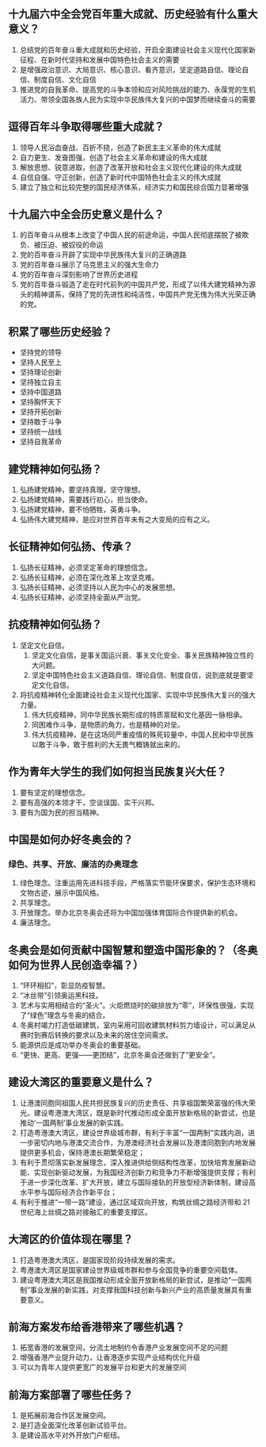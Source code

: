 ## 十九届六中全会党百年重大成就、历史经验有什么重大意义？

1. 总结党的百年奋斗重大成就和历史经验，开启全面建设社会主义现代化国家新征程、在新时代坚持和发展中国特色社会主义的需要
2. 是增强政治意识、大局意识、核心意识、看齐意识，坚定道路自信、理论自信、制度自信、文化自信
3. 推进党的自我革命、提高党的斗争本领和应对风险挑战的能力、永葆党的生机活力、带领全国各族人民为实现中华民族伟大复兴的中国梦而继续奋斗的需要

## 逗得百年斗争取得哪些重大成就？

1. 领导人民浴血奋战、百折不挠，创造了新民主主义革命的伟大成就
2. 自力更生、发奋图强，创造了社会主义革命和建设的伟大成就
3. 解放思想、锐意进取，创造了改革开放和社会主义现代化建设的伟大成就
4. 自信自强、守正创新，创造了新时代中国特色社会主义的伟大成就
5. 建立了独立和比较完整的国民经济体系，经济实力和国民综合国力显著增强

## 十九届六中全会历史意义是什么？

1. 的百年奋斗从根本上改变了中国人民的前途命运，中国人民彻底摆脱了被欺负、被压迫、被奴役的命运
2. 党的百年奋斗开辟了实现中华民族伟大复兴的正确道路
3. 党的百年奋斗展示了马克思主义的强大生命力
4. 党的百年奋斗深刻影响了世界历史进程
5. 党的百年奋斗锻造了走在时代前列的中国共产党，形成了以伟大建党精神为源头的精神谱系，保持了党的先进性和纯洁性，中国共产党无愧为伟大光荣正确的党。

## 积累了哪些历史经验？

- 坚持党的领导
- 坚持人民至上
- 坚持理论创新
- 坚持独立自主
- 坚持中国道路
- 坚持胸怀天下
- 坚持开拓创新
- 坚持敢于斗争
- 坚持统一战线
- 坚持自我革命

## 建党精神如何弘扬？

1. 弘扬建党精神，要坚持真理，坚守理想。
2. 弘扬建党精神，需要践行初心，担当使命。
3. 弘扬建党精神，要不怕牺牲，英勇斗争。
4. 弘扬伟大建党精神，是应对世界百年未有之大变局的应有之义。

## 长征精神如何弘扬、传承？

1. 弘扬长征精神，必须坚定革命的理想信念。
2. 弘扬长征精神，必须在深化改革上攻坚克难。
3. 弘扬长征精神，必须坚持以人民为中心的发展思想。
4. 弘扬长征精神，必须坚持全面从严治党。

## 抗疫精神如何弘扬？

1. 坚定文化自信。
   1. 坚定文化自信，是事关国运兴衰、事关文化安全、事关民族精神独立性的大问题。
   2. 坚定中国特色社会主义道路自信、理论自信、制度自信，说到底就是要坚定文化自信。
2. 将抗疫精神转化全面建设社会主义现代化国家、实现中华民族伟大复兴的强大力量。
   1. 伟大抗疫精神，同中华民族长期形成的特质禀赋和文化基因一脉相承。
   2. 同困难作斗争，是物质的角力，也是精神的对垒。
   3. 伟大抗疫精神，是在这场同严重疫情的殊死较量中，中国人民和中华民族以敢于斗争，敢于胜利的大无畏气概铸就出来的。

## 作为青年大学生的我们如何担当民族复兴大任？

1. 要有坚定的理想信念。
2. 要有高强的本领才干，空谈误国、实干兴邦。
3. 要有为国为民的担当精神。

## 中国是如何办好冬奥会的？

### 绿色、共享、开放、廉洁的办奥理念

1. 绿色理念。注重运用先进科技手段，严格落实节能环保要求，保护生态环境和文物古迹，展示中国风格。
2. 共享理念。
3. 开放理念。举办北京冬奥会还将为中国加强体育国际合作提供新的机会。
4. 廉洁理念。

## 冬奥会是如何贡献中国智慧和塑造中国形象的？（冬奥如何为世界人民创造幸福？）

1. “环环相扣”，彰显防疫智慧。
2. “冰丝带”引领奥运黑科技。
3. 艺术与实用相结合的“圣火”。火炬燃烧时的碳排放为“零”，环保性很强，实现了“绿色”理念与冬奥的结合。
4. 冬奥村竭力打造低碳建筑，室内采用可回收建筑材料剪力墙设计，可以满足从赛时到赛后转换的要求以及未来的居住空间需求。
5. 能源供应是成功举办冬奥会的重要基础。
6. “更快、更高、更强——更团结”，北京冬奥会还做到了“更安全”。

## 建设大湾区的重要意义是什么？

1. 让港澳同胞同祖国人民共担民族复兴的历史责任、共享祖国繁荣富强的伟大荣光。建设粤港澳大湾区，既是新时代推动形成全面开放新格局的新尝试，也是推动‘一国两制’事业发展的新实践。
2. 打造粤港澳大湾区，建设世界级城市群，有利于丰富“一国两制”实践内涵，进一步密切内地与港澳交流合作，为港澳经济社会发展以及港澳同胞到内地发展提供更多机会，保持港澳长期繁荣稳定；
3. 有利于贯彻落实新发展理念，深入推进供给侧结构性改革，加快培育发展新动能、实现创新驱动发展，为我国经济创新力和竞争力不断增强提供支撑；有利于进一步深化改革、扩大开放，建立与国际接轨的开放型经济新体制，建设高水平参与国际经济合作新平台；
4. 有利于推进“一带一路”建设，通过区域双向开放，构筑丝绸之路经济带和 21 世纪海上丝绸之路对接融汇的重要支撑区。

## 大湾区的价值体现在哪里？

1. 打造粤港澳大湾区，是国家现阶段持续发展的需求。
2. 粤港澳大湾区是国家建设世界级城市群和参与全国竞争的重要空间载体。
3. 建设粤港澳大湾区是我国推动形成全面开放新格局的新尝试，是推动“一国两制”事业发展的新实践，对支撑我国科技创新与新兴产业的高质量发展具有重要意义。

## 前海方案发布给香港带来了哪些机遇？

1. 拓宽香港的发展空间，分流土地制约令香港产业发展空间不足的问题
2. 增强香港产业提升动力，让香港逐步实现产业结构优化升级
3. 可以为青年人提供更宽广的发展平台和更大的发展空间

## 前海方案部署了哪些任务？

1. 是拓展前海合作区发展空间。
2. 是打造全面深化改革创新试验平台。
3. 是建设高水平对外开放门户枢纽。
